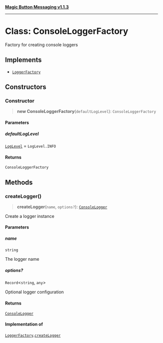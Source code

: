 [**Magic Button Messaging v1.1.3**](../README.md)

***

# Class: ConsoleLoggerFactory

Factory for creating console loggers

## Implements

- [`LoggerFactory`](../interfaces/LoggerFactory.md)

## Constructors

### Constructor

> **new ConsoleLoggerFactory**(`defaultLogLevel`): `ConsoleLoggerFactory`

#### Parameters

##### defaultLogLevel

[`LogLevel`](../enumerations/LogLevel.md) = `LogLevel.INFO`

#### Returns

`ConsoleLoggerFactory`

## Methods

### createLogger()

> **createLogger**(`name`, `options?`): [`ConsoleLogger`](ConsoleLogger.md)

Create a logger instance

#### Parameters

##### name

`string`

The logger name

##### options?

`Record`\<`string`, `any`\>

Optional logger configuration

#### Returns

[`ConsoleLogger`](ConsoleLogger.md)

#### Implementation of

[`LoggerFactory`](../interfaces/LoggerFactory.md).[`createLogger`](../interfaces/LoggerFactory.md#createlogger)
